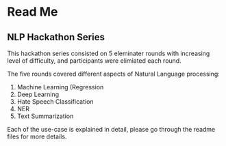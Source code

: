 # Read Me

## NLP Hackathon Series
This hackathon series consisted on 5 eleminater rounds with increasing level of difficulty, and participants were elimiated each round. 

The five rounds covered different aspects of Natural Language processing:
1. Machine Learning (Regression
2. Deep Learning
3. Hate Speech Classification
4. NER
5. Text Summarization

Each of the use-case is explained in detail, please go through the readme files for more details.
